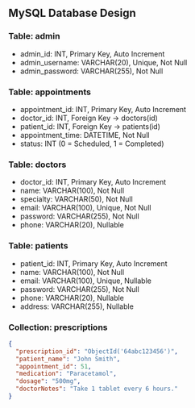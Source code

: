 ## MySQL Database Design

### Table: admin
- admin_id: INT, Primary Key, Auto Increment
- admin_username: VARCHAR(20), Unique, Not Null
- admin_password: VARCHAR(255), Not Null

### Table: appointments
- appointment_id: INT, Primary Key, Auto Increment
- doctor_id: INT, Foreign Key → doctors(id)
- patient_id: INT, Foreign Key → patients(id)
- appointment_time: DATETIME, Not Null
- status: INT (0 = Scheduled, 1 = Completed)

### Table: doctors
- doctor_id: INT, Primary Key, Auto Increment
- name: VARCHAR(100), Not Null
- specialty: VARCHAR(50), Not Null
- email: VARCHAR(100), Unique, Not Null
- password: VARCHAR(255), Not Null
- phone: VARCHAR(20), Nullable

### Table: patients
- patient_id: INT, Primary Key, Auto Increment
- name: VARCHAR(100), Not Null
- email: VARCHAR(100), Unique, Nullable
- password: VARCHAR(255), Not Null
- phone: VARCHAR(20), Nullable
- address: VARCHAR(255), Nullable

### Collection: prescriptions
```json
{
  "prescription_id": "ObjectId('64abc123456')",
  "patient_name": "John Smith",
  "appointment_id": 51,
  "medication": "Paracetamol",
  "dosage": "500mg",
  "doctorNotes": "Take 1 tablet every 6 hours."
}
